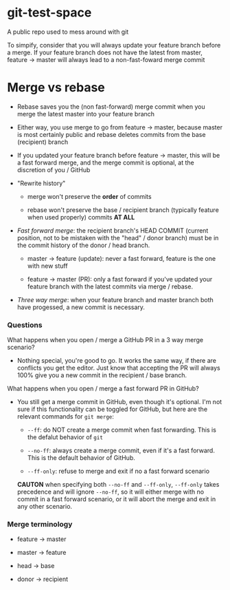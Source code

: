 # git-test-space
A public repo used to mess around with git


To simpify, consider that you will always update your feature branch before a merge. If your feature branch does not have the latest from master, feature -> master will always lead to a non-fast-foward merge commit

# Merge vs rebase

* Rebase saves you the (non fast-forward) merge commit when you merge the latest master into your feature branch

* Either way, you use merge to go from feature -> master, because master is most certainly public and rebase deletes commits from the base (recipient) branch

* If you updated your feature branch before feature -> master, this will be a fast forward merge, and the merge commit is optional, at the discretion of you / GitHub

* "Rewrite history"

  * merge won't preserve the **order** of commits
  
  * rebase won't preserve the base / recipient branch (typically feature when used properly) commits **AT ALL**
  
* *Fast forward merge*: the recipient branch's HEAD COMMIT (current position, not to be mistaken with the "head" / donor branch) must be in the commit history of the donor / head branch.

  * master -> feature (update): never a fast forward, feature is the one with new stuff
  
  * feature -> master (PR): only a fast forward if you've updated your feature branch with the latest commits via merge / rebase.
  
* *Three way merge*: when your feature branch and master branch both have progessed, a new commit is necessary.

### Questions

What happens when you open / merge a GitHub PR in a 3 way merge scenario?

* Nothing special, you're good to go. It works the same way, if there are conflicts you get the editor. Just know that accepting the PR will always 100% give you a new commit in the recipient / base branch.

What happens when you open / merge a fast forward PR in GitHub?

* You still get a merge commit in GitHub, even though it's optional. I'm not sure if this functionality can be toggled for GitHub, but here are the relevant commands for ```git merge```:

  * ```--ff```: do NOT create a merge commit when fast forwarding. This is the defalut behavior of ```git```
  
  * ```--no-ff```: always create a merge commit, even if it's a fast forward. This is the default behavior of GitHub.
  
  * ```--ff-only```: refuse to merge and exit if no a fast forward scenario
  
  **CAUTON** when specifying both ```--no-ff``` and ```--ff-only```, ```--ff-only``` takes precedence and will ignore ```--no-ff```, so it will either merge with no commit in a fast forward scenario, or it will abort the merge and exit in any other scenario.


### Merge terminology

* feature -> master

* master -> feature

* head -> base

* donor -> recipient
